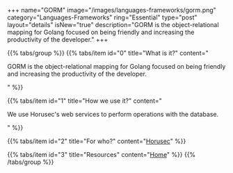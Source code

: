 +++
name="GORM"
image="/images/languages-frameworks/gorm.png"
category="Languages-Frameworks"
ring="Essential"
type="post"
layout="details"
isNew="true"
description="GORM is the object-relational mapping for Golang focused on being friendly and increasing the productivity of the developer."
+++

{{% tabs/group %}}
  {{% tabs/item id="0" title="What is it?" content="<p>GORM is the object-relational mapping for Golang focused on being friendly and increasing the productivity of the developer.</p>" %}}
  
  {{% tabs/item id="1" title="How we use it?" content="<p>We use Horusec's web services to perform operations with the database.</p>" %}}
  
  {{% tabs/item id="2" title="For who?" content="<a href='https://horusec.io/site/'>Horusec</a>" %}}

  {{% tabs/item id="3" title="Resources" content="<a href='https://gorm.io/'>Home</a>" %}}
{{% /tabs/group %}}